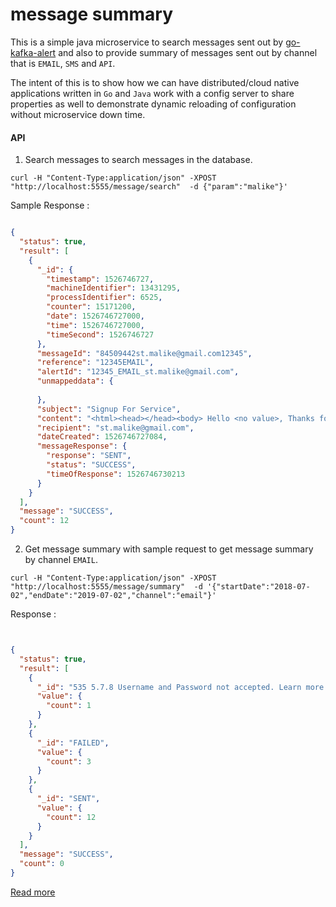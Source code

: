 # message summary


This is a simple java microservice to search messages sent out by
[go-kafka-alert](https://github.com/malike/go-kafka-alert) and also 
to provide summary of messages sent out by channel that is `EMAIL`, `SMS` 
and `API`.

The intent of this is to show how we can have distributed/cloud native applications written in `Go` 
and `Java` work with a config server to share properties as well to demonstrate dynamic 
reloading of configuration without microservice down time.


#### API

1. Search messages to search messages in the database. 

`curl -H "Content-Type:application/json" -XPOST "http://localhost:5555/message/search"  -d {"param":"malike"}'`



Sample Response :

```json

{
  "status": true,
  "result": [
    {
      "_id": {
        "timestamp": 1526746727,
        "machineIdentifier": 13431295,
        "processIdentifier": 6525,
        "counter": 15171200,
        "date": 1526746727000,
        "time": 1526746727000,
        "timeSecond": 1526746727
      },
      "messageId": "84509442st.malike@gmail.com12345",
      "reference": "12345EMAIL",
      "alertId": "12345_EMAIL_st.malike@gmail.com",
      "unmappeddata": {
        
      },
      "subject": "Signup For Service",
      "content": "<html><head></head><body> Hello <no value>, Thanks for subscribing to <no value> </body></html>",
      "recipient": "st.malike@gmail.com",
      "dateCreated": 1526746727084,
      "messageResponse": {
        "response": "SENT",
        "status": "SUCCESS",
        "timeOfResponse": 1526746730213
      }
    }
  ],
  "message": "SUCCESS",
  "count": 12
}


```

2. Get message summary with sample request to get message summary by channel `EMAIL`.  


`curl -H "Content-Type:application/json" -XPOST 
"http://localhost:5555/message/summary"  -d '{"startDate":"2018-07-02","endDate":"2019-07-02","channel":"email"}'`

Response : 

```json


{
  "status": true,
  "result": [
    {
      "_id": "535 5.7.8 Username and Password not accepted. Learn more at 5.7.8 https://support.google.com/mail/?p=BadCredentials o13-v6sm239112wmc.33 - gsmtp",
      "value": {
        "count": 1
      }
    },
    {
      "_id": "FAILED",
      "value": {
        "count": 3
      }
    },
    {
      "_id": "SENT",
      "value": {
        "count": 12
      }
    }
  ],
  "message": "SUCCESS",
  "count": 0
}


```

[Read more](https://malike.github.io/Configuration-Management-For-Microservices-And-Distributed-Systems/)
